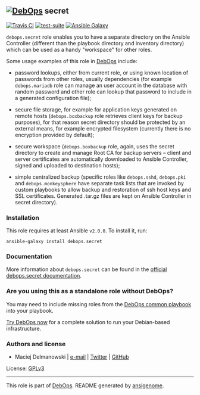 ## [![DebOps](https://debops.org/images/debops-small.png)](https://debops.org) secret

<!-- This file was generated by Ansigenome. Do not edit this file directly but
     instead have a look at the files in the ./meta/ directory. -->

[![Travis CI](https://img.shields.io/travis/debops/ansible-secret.svg?style=flat)](https://travis-ci.org/debops/ansible-secret)
[![test-suite](https://img.shields.io/badge/test--suite-ansible--secret-blue.svg?style=flat)](https://github.com/debops/test-suite/tree/master/ansible-secret/)
[![Ansible Galaxy](https://img.shields.io/badge/galaxy-debops.secret-660198.svg?style=flat)](https://galaxy.ansible.com/debops/secret)


`debops.secret` role enables you to have a separate directory on the Ansible
Controller (different than the playbook directory and inventory directory)
which can be used as a handy "workspace" for other roles.

Some usage examples of this role in [DebOps](https://debops.org/) include:

- password lookups, either from current role, or using known location of
  passwords from other roles, usually dependencies (for example
  `debops.mariadb` role can manage an user account in the database with
  random password and other role can lookup that password to include in
  a generated configuration file);

- secure file storage, for example for application keys generated on remote
  hosts (`debops.boxbackup` role retrieves client keys for backup
  purposes), for that reason secret directory should be protected by an
  external means, for example encrypted filesystem (currently there is no
  encryption provided by default);

- secure workspace (`debops.boxbackup` role, again, uses the secret directory
  to create and manage Root CA for backup servers – client and server
  certificates are automatically downloaded to Ansible Controller, signed and
  uploaded to destination hosts);

- simple centralized backup (specific roles like `debops.sshd`,
  `debops.pki` and `debops.monkeysphere` have separate task lists that
  are invoked by custom playbooks to allow backup and restoration of ssh host
  keys and SSL certificates. Generated .tar.gz files are kept on Ansible
  Controller in secret directory).

### Installation

This role requires at least Ansible `v2.0.0`. To install it, run:

```Shell
ansible-galaxy install debops.secret
```

### Documentation

More information about `debops.secret` can be found in the
[official debops.secret documentation](https://docs.debops.org/en/latest/ansible/roles/ansible-secret/docs/).



### Are you using this as a standalone role without DebOps?

You may need to include missing roles from the [DebOps common
playbook](https://github.com/debops/debops-playbooks/blob/master/playbooks/common.yml)
into your playbook.

[Try DebOps now](https://debops.org/) for a complete solution to run your Debian-based infrastructure.





### Authors and license

- Maciej Delmanowski | [e-mail](mailto:drybjed@gmail.com) | [Twitter](https://twitter.com/drybjed) | [GitHub](https://github.com/drybjed)

License: [GPLv3](https://tldrlegal.com/license/gnu-general-public-license-v3-%28gpl-3%29)

***

This role is part of [DebOps](https://debops.org/). README generated by [ansigenome](https://github.com/nickjj/ansigenome/).
